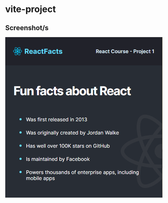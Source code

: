 # vite-project


## Screenshot/s
![App Screenshot](https://github.com/rjrom/vite-project/blob/main/screenshot/ss.PNG)
